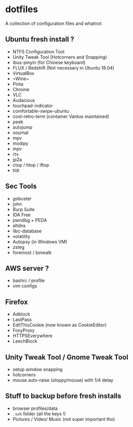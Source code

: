 # dotfiles
A collection of configuration files and whatnot 


## Ubuntu fresh install ?
- NTFS Configuration Tool
- Unity Tweak Tool (Hotcorners and Snapping)
- ibus-pinyin (for Chinese keyboard)
- FLUX / Redshift (Not necessary in Ubuntu 18.04)
- VirtualBox
- ~Wine~ 
- Pinta
- Chrome
- VLC 
- Audacious 
- touchpad-indicator
- comfortable-swipe-ubuntu
- cool-retro-term (container Vantus maintained)
- peek 
- autojump
- xournal 
- mpv
- modipy
- mpv
- rtv
- jp2a
- ctop / htop / iftop
- tldr


## Sec Tools
- gobuster
- john
- Burp Suite
- IDA Free
- pwndbg + PEDA
- altdns
- libc-database
- volatility 
- Autopsy (in Windows VM)
- zsteg
- foremost / binwalk


## AWS server ?
- bashrc / profile
- vim configs

## Firefox 
- Adblock
- LastPass
- EditThisCookie (now known as CookieEditor)
- FoxyProxy
- HTTPSEverywhere
- LeechBlock 

## Unity Tweak Tool / Gnome Tweak Tool
- setup window snapping
- hotcorners
- mouse auto-raise (sloppy/mouse) with 1/4 delay

## Stuff to backup before fresh installs

- browser profiles/data
- `.ssh` folder (all the keys !)
- Pictures / Video/ Music (not super important tho)

